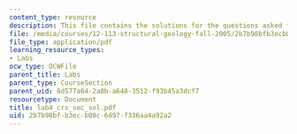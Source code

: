 ```yaml
---
content_type: resource
description: This file contains the solutions for the questions asked for cross section.
file: /media/courses/12-113-structural-geology-fall-2005/2b7b98bfb3ecb09c6d97f336aa4a92a2_lab4_crs_sec_sol.pdf
file_type: application/pdf
learning_resource_types:
- Labs
ocw_type: OCWFile
parent_title: Labs
parent_type: CourseSection
parent_uid: 6d577a64-2a0b-a648-3512-f93b45a3dcf7
resourcetype: Document
title: lab4_crs_sec_sol.pdf
uid: 2b7b98bf-b3ec-b09c-6d97-f336aa4a92a2
---
```

